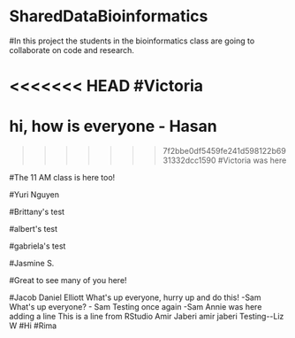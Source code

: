 # SharedDataBioinformatics

#In this project the students in the bioinformatics class are going to collaborate on code and research. 

<<<<<<< HEAD
#Victoria
=======
# hi, how is everyone - Hasan
>>>>>>> 7f2bbe0df5459fe241d598122b6931332dcc1590
#Victoria was here

#The 11 AM class is here too! 


#Yuri Nguyen

#Brittany's test

#albert's test

#gabriela's test

#Jasmine S.

#Great to see many of you here! 

#Jacob Daniel Elliott
What's up everyone, hurry up and do this! -Sam
What's up everyone? - Sam
Testing once again -Sam
Annie was here
adding a line
This is a line from RStudio
Amir Jaberi
amir jaberi
Testing--Liz W
#Hi
#Rima

